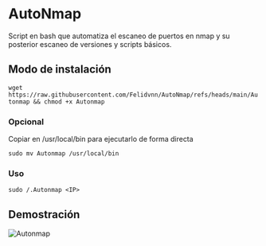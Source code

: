 # AutoNmap
Script en bash que automatiza el escaneo de puertos en nmap y su posterior escaneo de versiones y scripts básicos.

## Modo de instalación

`wget https://raw.githubusercontent.com/Felidvnn/AutoNmap/refs/heads/main/Autonmap && chmod +x Autonmap`

### Opcional 
Copiar en /usr/local/bin para ejecutarlo de forma directa

`sudo mv Autonmap /usr/local/bin`

### Uso
`sudo /.Autonmap <IP>`


## Demostración

![Autonmap](https://github.com/user-attachments/assets/e129e285-37d8-4675-926b-ef7502c83281)


